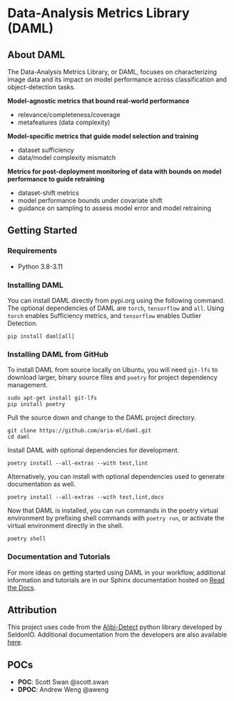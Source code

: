 # Data-Analysis Metrics Library (DAML)

## About DAML

The Data-Analysis Metrics Library, or DAML, focuses on characterizing image data and its impact on model performance across classification and object-detection tasks.

<!-- start about -->

**Model-agnostic metrics that bound real-world performance**
- relevance/completeness/coverage
- metafeatures (data complexity)

**Model-specific metrics that guide model selection and training**
- dataset sufficiency
- data/model complexity mismatch

**Metrics for post-deployment monitoring of data with bounds on model performance to guide retraining**
- dataset-shift metrics
- model performance bounds under covariate shift
- guidance on sampling to assess model error and model retraining

<!-- end about -->

## Getting Started

### Requirements
- Python 3.8-3.11

### Installing DAML

You can install DAML directly from pypi.org using the following command.  The optional dependencies of DAML are `torch`, `tensorflow` and `all`.  Using `torch` enables Sufficiency metrics, and `tensorflow` enables Outlier Detection.

```
pip install daml[all]
```

### Installing DAML from GitHub

To install DAML from source locally on Ubuntu, you will need `git-lfs` to download larger, binary source files and `poetry` for project dependency management.

```
sudo apt-get install git-lfs
pip install poetry
```

Pull the source down and change to the DAML project directory.
```
git clone https://github.com/aria-ml/daml.git
cd daml
```



Install DAML with optional dependencies for development.
```
poetry install --all-extras --with test,lint
```

Alternatively, you can install with optional dependencies used to generate documentation as well.
```
poetry install --all-extras --with test,lint,docs
```

Now that DAML is installed, you can run commands in the poetry virtual environment by prefixing shell commands with `poetry run`, or activate the virtual environment directly in the shell.
```
poetry shell
```

### Documentation and Tutorials
For more ideas on getting started using DAML in your workflow, additional information and tutorials are in our Sphinx documentation hosted on [Read the Docs](https://daml.readthedocs.io/).

## Attribution
This project uses code from the [Alibi-Detect](https://github.com/SeldonIO/alibi-detect) python library developed by SeldonIO.  Additional documentation from the developers are also available [here](https://docs.seldon.io/projects/alibi-detect/en/stable/).

## POCs
- **POC**: Scott Swan @scott.swan
- **DPOC**: Andrew Weng @aweng
